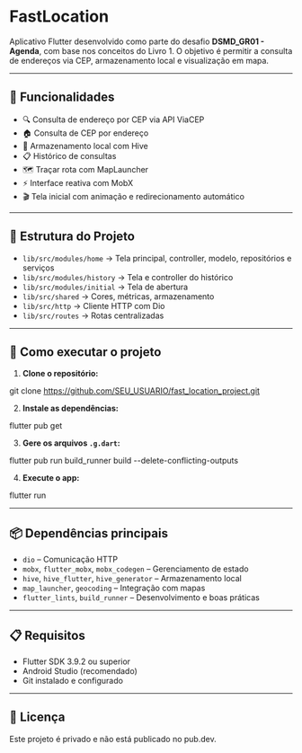 # FastLocation

Aplicativo Flutter desenvolvido como parte do desafio **DSMD_GR01 - Agenda**, com base nos conceitos do Livro 1. O objetivo é permitir a consulta de endereços via CEP, armazenamento local e visualização em mapa.

---

## 📱 Funcionalidades

- 🔍 Consulta de endereço por CEP via API ViaCEP
- 🏠 Consulta de CEP por endereço
- 💾 Armazenamento local com Hive
- 📋 Histórico de consultas
- 🗺️ Traçar rota com MapLauncher
- ⚡ Interface reativa com MobX
- 🎬 Tela inicial com animação e redirecionamento automático

---

## 🧱 Estrutura do Projeto

- `lib/src/modules/home` → Tela principal, controller, modelo, repositórios e serviços
- `lib/src/modules/history` → Tela e controller do histórico
- `lib/src/modules/initial` → Tela de abertura
- `lib/src/shared` → Cores, métricas, armazenamento
- `lib/src/http` → Cliente HTTP com Dio
- `lib/src/routes` → Rotas centralizadas

---

## 🚀 Como executar o projeto

1. **Clone o repositório:**


git clone https://github.com/SEU_USUARIO/fast_location_project.git

2. **Instale as dependências:**


flutter pub get

3. **Gere os arquivos `.g.dart`:**


flutter pub run build_runner build --delete-conflicting-outputs

4. **Execute o app:**


flutter run

---

## 📦 Dependências principais

- `dio` – Comunicação HTTP
- `mobx`, `flutter_mobx`, `mobx_codegen` – Gerenciamento de estado
- `hive`, `hive_flutter`, `hive_generator` – Armazenamento local
- `map_launcher`, `geocoding` – Integração com mapas
- `flutter_lints`, `build_runner` – Desenvolvimento e boas práticas

---

## 📋 Requisitos

- Flutter SDK 3.9.2 ou superior
- Android Studio (recomendado)
- Git instalado e configurado

---

## 📎 Licença

Este projeto é privado e não está publicado no pub.dev.

